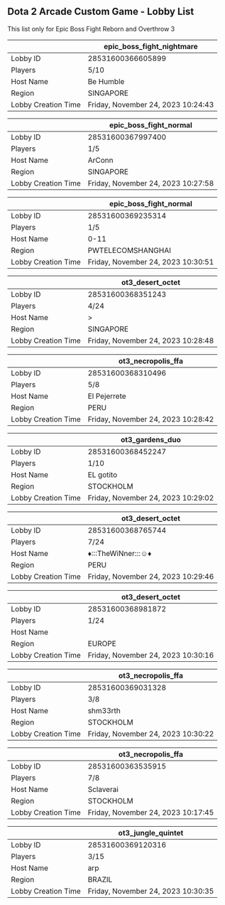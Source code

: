 ## Dota 2 Arcade Custom Game - Lobby List

This list only for Epic Boss Fight Reborn and Overthrow 3

|  | epic_boss_fight_nightmare |
| ------ | ------ |
| Lobby ID | 28531600366605899 |
| Players | 5/10 |
| Host Name | Be Humble |
| Region | SINGAPORE |
| Lobby Creation Time | Friday, November 24, 2023 10:24:43 |


|  | epic_boss_fight_normal |
| ------ | ------ |
| Lobby ID | 28531600367997400 |
| Players | 1/5 |
| Host Name | ArConn |
| Region | SINGAPORE |
| Lobby Creation Time | Friday, November 24, 2023 10:27:58 |


|  | epic_boss_fight_normal |
| ------ | ------ |
| Lobby ID | 28531600369235314 |
| Players | 1/5 |
| Host Name | 0-11 |
| Region | PWTELECOMSHANGHAI |
| Lobby Creation Time | Friday, November 24, 2023 10:30:51 |


|  | ot3_desert_octet |
| ------ | ------ |
| Lobby ID | 28531600368351243 |
| Players | 4/24 |
| Host Name | > |
| Region | SINGAPORE |
| Lobby Creation Time | Friday, November 24, 2023 10:28:48 |


|  | ot3_necropolis_ffa |
| ------ | ------ |
| Lobby ID | 28531600368310496 |
| Players | 5/8 |
| Host Name | El Pejerrete |
| Region | PERU |
| Lobby Creation Time | Friday, November 24, 2023 10:28:42 |


|  | ot3_gardens_duo |
| ------ | ------ |
| Lobby ID | 28531600368452247 |
| Players | 1/10 |
| Host Name | EL gotito |
| Region | STOCKHOLM |
| Lobby Creation Time | Friday, November 24, 2023 10:29:02 |


|  | ot3_desert_octet |
| ------ | ------ |
| Lobby ID | 28531600368765744 |
| Players | 7/24 |
| Host Name | ♦:::TheWiNner:::☺♦ |
| Region | PERU |
| Lobby Creation Time | Friday, November 24, 2023 10:29:46 |


|  | ot3_desert_octet |
| ------ | ------ |
| Lobby ID | 28531600368981872 |
| Players | 1/24 |
| Host Name | <Cyborgix> |
| Region | EUROPE |
| Lobby Creation Time | Friday, November 24, 2023 10:30:16 |


|  | ot3_necropolis_ffa |
| ------ | ------ |
| Lobby ID | 28531600369031328 |
| Players | 3/8 |
| Host Name | shm33rth |
| Region | STOCKHOLM |
| Lobby Creation Time | Friday, November 24, 2023 10:30:22 |


|  | ot3_necropolis_ffa |
| ------ | ------ |
| Lobby ID | 28531600363535915 |
| Players | 7/8 |
| Host Name | Sclaverai |
| Region | STOCKHOLM |
| Lobby Creation Time | Friday, November 24, 2023 10:17:45 |


|  | ot3_jungle_quintet |
| ------ | ------ |
| Lobby ID | 28531600369120316 |
| Players | 3/15 |
| Host Name | arp |
| Region | BRAZIL |
| Lobby Creation Time | Friday, November 24, 2023 10:30:35 |


